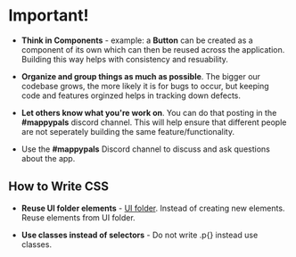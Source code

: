 # Important! 
- **Think in Components** - example: a **Button** can be created as a component of its own which can then be reused across the application. Building this way helps with consistency and resuability. 

- **Organize and group things as much as possible**. The bigger our codebase grows, the more likely it is for bugs to occur, but keeping code and features orginzed helps in tracking down defects. 

- **Let others know what you're work on**. You can do that posting in the **#mappypals** discord channel. This will help ensure that different people are not seperately building the same feature/functionality. 

- Use the **#mappypals** Discord channel to discuss and ask questions about the app.


## How to Write CSS
- **Reuse UI folder elements** - [UI folder](https://github.com/zero-to-mastery/mappypals/tree/dev/src/components/UI). Instead of creating new elements. Reuse elements from UI folder.

- **Use classes instead of selectors** - Do not write .p{} instead use classes. 
